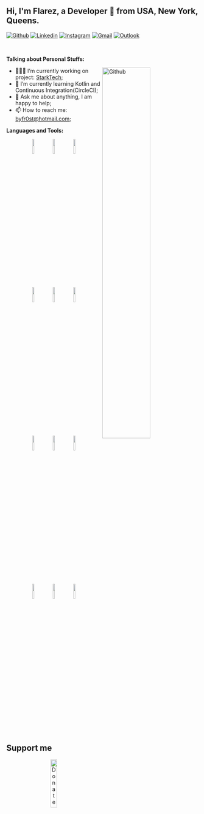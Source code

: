 
## Hi, I'm Flarez, a Developer 🚀 from USA, New York, Queens.

[![Github](https://img.shields.io/badge/-Github-000?style=flat&logo=Github&logoColor=white)](https://github.com/ByFr0st)
[![Linkedin](https://img.shields.io/badge/-LinkedIn-blue?style=flat&logo=Linkedin&logoColor=white)](https://www.linkedin.com/)
[![Instagram](https://img.shields.io/badge/-Instagram-c13584?style=flat&labelColor=c13584&logo=instagram&logoColor=white)](https://www.instagram.com/)
[![Gmail](https://img.shields.io/badge/-Gmail-c14438?style=flat&logo=Gmail&logoColor=white)](mailto:ianferrerosanchez@gmail.com)
[![Outlook](https://img.shields.io/badge/-Outlook-0078D4?style=flat&logo=Microsoft-Outlook&logoColor=white)](mailto:byfr0st@hotmail.com)

&nbsp;

<!-- Talking about you -->
**Talking about Personal Stuffs:**

<!-- Any image aligned to the right. Beware the width -->
<img width="50%" align="right" alt="Github" src="https://avatars.githubusercontent.com/u/96823309?v=4" />

- 👨🏽‍💻 I’m currently working on project: [StarkTech](https://starktech.xyz);
- 🌱 I’m currently learning Kotlin and Continuous Integration(CircleCI); 
- 💬 Ask me about anything, I am happy to help;
- 📫 How to reach me: byfr0st@hotmail.com;

**Languages and Tools:** 

<p align="center"> 
  <code><img width="10%" src="https://www.vectorlogo.zone/logos/reactjs/reactjs-ar21.svg"></code>
  <code><img width="10%" src="https://www.vectorlogo.zone/logos/kotlinlang/kotlinlang-ar21.svg"></code>
  <code><img width="10%" src="https://www.vectorlogo.zone/logos/android/android-ar21.svg"></code>
  <br />
  <code><img width="10%" src="https://www.vectorlogo.zone/logos/mongodb/mongodb-ar21.svg"></code>
  <code><img width="10%" src="https://www.vectorlogo.zone/logos/javascript/javascript-ar21.svg"></code>
  <code><img width="10%" src="https://www.vectorlogo.zone/logos/json/json-ar21.svg"></code>
  <br />
  <code><img width="10%" src="https://www.vectorlogo.zone/logos/mysql/mysql-ar21.svg"></code>
  <code><img width="10%" src="https://www.vectorlogo.zone/logos/nodejs/nodejs-ar21.svg"></code>
  <code><img width="10%" src="https://www.vectorlogo.zone/logos/firebase/firebase-ar21.svg"></code>
  <br />
  <code><img width="10%" src="https://www.vectorlogo.zone/logos/git-scm/git-scm-ar21.svg"></code>
  <code><img width="10%" src="https://www.vectorlogo.zone/logos/npmjs/npmjs-ar21.svg"></code>
  <code><img width="10%" src="https://www.vectorlogo.zone/logos/gnu_bash/gnu_bash-ar21.svg"></code>
</p>

## Support me

<p align="center">
  <a href="https://www.paypal.com/cgi-bin/webscr?cmd=_donations&business=YUTBBKXR2XCPJ" target="_blank">
      <img width="18%" alt="Donate with Paypal" src="https://raw.githubusercontent.com/onimur/.github/master/.resources/support-paypal.png"/>
  </a>
</p>


